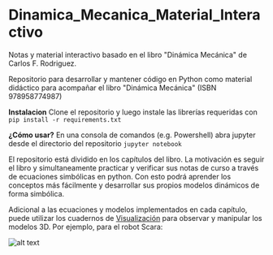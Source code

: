 # Dinamica_Mecanica_Material_Interactivo
Notas y material interactivo  basado en el libro "Dinámica Mecánica" de Carlos F. Rodriguez.

Repositorio para desarrollar y mantener  código en Python como  material didáctico para acompañar el libro "Dinámica Mecánica" (ISBN 978958774987)

**Instalacion**
Clone el repositorio y luego instale las librerías requeridas con
`pip install -r requirements.txt`

**¿Cómo usar?**
En una consola de comandos (e.g. Powershell) abra jupyter desde el directorio del repositorio
`jupyter notebook`

El repositorio está dividido en los capítulos del libro. La motivación es seguir el libro y simultaneamente practicar y verificar sus notas de curso a través de ecuaciones simbólicas en python. Con esto podrá aprender los conceptos más fácilmente y desarrollar sus propios modelos dinámicos de forma simbólica.

Adicional a las ecuaciones y modelos implementados en cada capítulo, puede utilizar los cuadernos de [Visualización](Visualizacion) para observar y manipular los modelos 3D. Por ejemplo, para el robot Scara:

![alt text](https://github.com/JonathanCamargo/Dinamica_Mecanica_Material_Interactivo/blob/main/Visualizacion/imgs/scara_animation.gif?raw=true)








